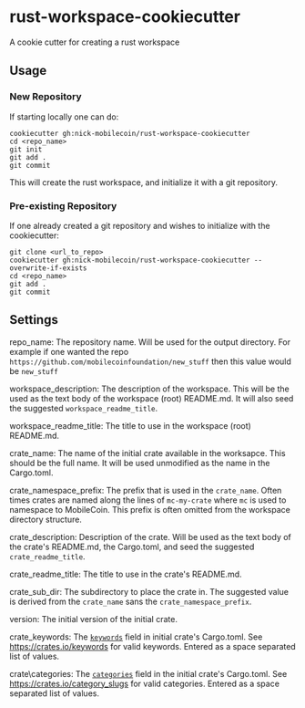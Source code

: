 # rust-workspace-cookiecutter
A cookie cutter for creating a rust workspace

## Usage


### New Repository
If starting locally one can do:

```console
cookiecutter gh:nick-mobilecoin/rust-workspace-cookiecutter
cd <repo_name>
git init
git add .
git commit
```

This will create the rust workspace, and initialize it with a git repository.

### Pre-existing Repository

If one already created a git repository and wishes to initialize with the
cookiecutter:

```console
git clone <url_to_repo>
cookiecutter gh:nick-mobilecoin/rust-workspace-cookiecutter --overwrite-if-exists
cd <repo_name>
git add .
git commit
```

## Settings 

repo\_name: The repository name. Will be used for the output directory. For
example if one wanted the repo
`https://github.com/mobilecoinfoundation/new_stuff` then this value would be
`new_stuff`

workspace\_description: The description of the workspace. This will be the used
as the text body of the workspace (root) README.md. It will also seed the
suggested `workspace_readme_title`.

workspace\_readme\_title: The title to use in the workspace (root) README.md.

crate\_name: The name of the initial crate available in the worksapce. This
should be the full name. It will be used unmodified as the name in the Cargo.toml.

crate\_namespace\_prefix: The prefix that is used in the `crate_name`. Often
times crates are named along the lines of `mc-my-crate` where `mc` is used to
namespace to MobileCoin. This prefix is often omitted from the workspace
directory structure.

crate\_description: Description of the crate. Will be used as the text body of
the crate's README.md, the Cargo.toml, and seed the suggested
`crate_readme_title`.

crate\_readme\_title: The title to use in the crate's README.md.

crate\_sub\_dir: The subdirectory to place the crate in. The suggested value is
derived from the `crate_name` sans the `crate_namespace_prefix`.

version: The initial version of the initial crate.

crate\_keywords: The
[`keywords`](https://doc.rust-lang.org/cargo/reference/manifest.html#the-keywords-field)
field in initial crate's Cargo.toml. See <https://crates.io/keywords> for valid
keywords. Entered as a space separated list of values.

crate\categories: The
[`categories`](https://doc.rust-lang.org/cargo/reference/manifest.html#the-categories-field)
field in the initial crate's Cargo.toml.  See <https://crates.io/category_slugs>
for valid categories. Entered as a space separated list of values.
